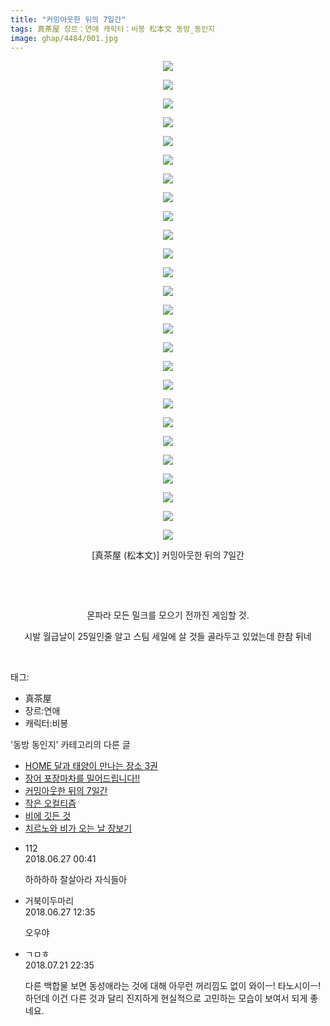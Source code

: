 ```yaml
---
title: "커밍아웃한 뒤의 7일간"
tags: 真茶屋 장르：연애 캐릭터：비봉 松本文 동방_동인지
image: ghap/4484/001.jpg
---
```

<div class="article">
<p style="text-align: center; clear: none; float: none;"><img src="{{ site.nasurl }}/ghap/4484/001.jpg"/></p>
<p style="text-align: center; clear: none; float: none;"><img src="{{ site.nasurl }}/ghap/4484/002.jpg"/></p>
<p style="text-align: center; clear: none; float: none;"><img src="{{ site.nasurl }}/ghap/4484/003.jpg"/></p>
<p style="text-align: center; clear: none; float: none;"><img src="{{ site.nasurl }}/ghap/4484/004.jpg"/></p>
<p style="text-align: center; clear: none; float: none;"><img src="{{ site.nasurl }}/ghap/4484/005.jpg"/></p>
<p style="text-align: center; clear: none; float: none;"><img src="{{ site.nasurl }}/ghap/4484/006.jpg"/></p>
<p style="text-align: center; clear: none; float: none;"><img src="{{ site.nasurl }}/ghap/4484/007.jpg"/></p>
<p style="text-align: center; clear: none; float: none;"><img src="{{ site.nasurl }}/ghap/4484/008.jpg"/></p>
<p style="text-align: center; clear: none; float: none;"><img src="{{ site.nasurl }}/ghap/4484/009.jpg"/></p>
<p style="text-align: center; clear: none; float: none;"><img src="{{ site.nasurl }}/ghap/4484/010.jpg"/></p>
<p style="text-align: center; clear: none; float: none;"><img src="{{ site.nasurl }}/ghap/4484/011.jpg"/></p>
<p style="text-align: center; clear: none; float: none;"><img src="{{ site.nasurl }}/ghap/4484/012.jpg"/></p>
<p style="text-align: center; clear: none; float: none;"><img src="{{ site.nasurl }}/ghap/4484/013.jpg"/></p>
<p style="text-align: center; clear: none; float: none;"><img src="{{ site.nasurl }}/ghap/4484/014.jpg"/></p>
<p style="text-align: center; clear: none; float: none;"><img src="{{ site.nasurl }}/ghap/4484/015.jpg"/></p>
<p style="text-align: center; clear: none; float: none;"><img src="{{ site.nasurl }}/ghap/4484/016.jpg"/></p>
<p style="text-align: center; clear: none; float: none;"><img src="{{ site.nasurl }}/ghap/4484/017.jpg"/></p>
<p style="text-align: center; clear: none; float: none;"><img src="{{ site.nasurl }}/ghap/4484/018.jpg"/></p>
<p style="text-align: center; clear: none; float: none;"><img src="{{ site.nasurl }}/ghap/4484/019.jpg"/></p>
<p style="text-align: center; clear: none; float: none;"><img src="{{ site.nasurl }}/ghap/4484/020.jpg"/></p>
<p style="text-align: center; clear: none; float: none;"><img src="{{ site.nasurl }}/ghap/4484/021.jpg"/></p>
<p style="text-align: center; clear: none; float: none;"><img src="{{ site.nasurl }}/ghap/4484/022.jpg"/></p>
<p style="text-align: center; clear: none; float: none;"><img src="{{ site.nasurl }}/ghap/4484/023.jpg"/></p>
<p style="text-align: center; clear: none; float: none;"><img src="{{ site.nasurl }}/ghap/4484/024.jpg"/></p>
<p style="text-align: center; clear: none; float: none;"><img src="{{ site.nasurl }}/ghap/4484/025.jpg"/></p>
<p style="text-align: center; clear: none; float: none;"><img src="{{ site.nasurl }}/ghap/4484/026.jpg"/></p>
<p style="text-align: center; clear: none; float: none;">[真茶屋 (松本文)] 커밍아웃한 뒤의 7일간</p>
<p style="text-align: center; clear: none; float: none;"><br/></p>
<p style="text-align: center; clear: none; float: none;"><br/></p>
<p style="text-align: center; clear: none; float: none;">몬파라 모든 밀크를 모으기 전까진 게임할 것.</p>
<p style="text-align: center; clear: none; float: none;">시발 월급날이 25일인줄 알고 스팀 세일에 살 것들 골라두고 있었는데 한참 뒤네</p>
<p><br/></p>
</div><div class="tagTrail">
<p>태그: </p>
<ul>
<li>真茶屋</li>
<li>장르:연애</li>
<li>캐릭터:비봉</li>
</ul>
</div><div class="another">
<p>'동방 동인지' 카테고리의 다른 글</p>
<ul>
<li><a href="/2018-07-03-ghap_4488">HOME 달과 태양이 만나는 장소 3권</a></li>
<li><a href="/2018-06-29-ghap_4485">장어 포장마차를 밀어드립니다!!</a></li>
<li><a href="/2018-06-27-ghap_4484">커밍아웃한 뒤의 7일간</a></li>
<li><a href="/2018-06-27-ghap_4483">작은 오컬티즘</a></li>
<li><a href="/2018-06-27-ghap_4482">비에 깃든 것</a></li>
<li><a href="/2018-06-27-ghap_4481">치르노와 비가 오는 날 장보기</a></li>
</ul>
</div><div class="cb_module cb_fluid">
<div class="cb_wrt cb_profile">
<div class="comment">
<ul>
<li class="cb_thumb_off" id="comment15277234">
<div class="cb_comment_area">
<div class="cb_info_area">
<div class="cb_section">
<span class="cb_nick_name">112</span>
</div>
<div class="cb_section">
<span class="cb_date">2018.06.27 00:41 </span>
</div>
</div>
<div class="cb_dsc_comment">
<p class="cb_dsc">
											하하하하 잘살아라 자식들아
										</p>
</div>
</div></li>
<li class="cb_thumb_off" id="comment15277476">
<div class="cb_comment_area">
<div class="cb_info_area">
<div class="cb_section">
<span class="cb_nick_name">거북이두마리</span>
</div>
<div class="cb_section">
<span class="cb_date">2018.06.27 12:35 </span>
</div>
</div>
<div class="cb_dsc_comment">
<p class="cb_dsc">
											오우야
										</p>
</div>
</div></li>
<li class="cb_thumb_off" id="comment15291388">
<div class="cb_comment_area">
<div class="cb_info_area">
<div class="cb_section">
<span class="cb_nick_name">ㄱㅁㅎ</span>
</div>
<div class="cb_section">
<span class="cb_date">2018.07.21 22:35 </span>
</div>
</div>
<div class="cb_dsc_comment">
<p class="cb_dsc">
											다른 백합물 보면 동성애라는 것에 대해 아무런 꺼리낌도 없이 와이ㅡ! 타노시이ㅡ! 하던데 이건 다른 것과 달리 진지하게 현실적으로 고민하는 모습이 보여서 되게 좋네요.
										</p>
</div>
</div></li>
</ul>
</div>
</div><!-- commentList close -->
</div>